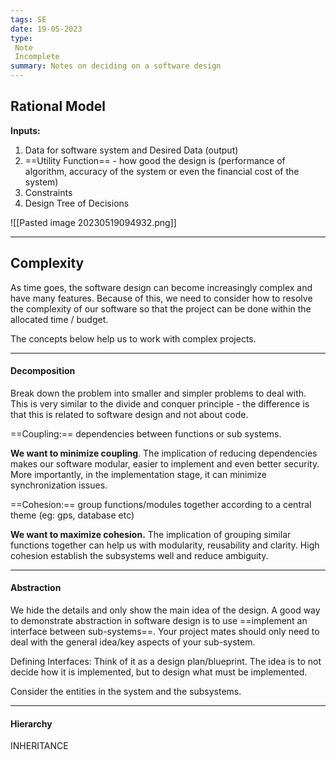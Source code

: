 ```yaml
---
tags: SE
date: 19-05-2023
type: 
 Note
 Incomplete
summary: Notes on deciding on a software design
---
```


## Rational Model

**Inputs:**
1. Data for software system and Desired Data (output)
2. ==Utility Function== - how good the design is (performance of algorithm, accuracy of the system or even the financial cost of the system)
3. Constraints
4. Design Tree of Decisions

![[Pasted image 20230519094932.png]]


---

## Complexity
As time goes, the software design can become increasingly complex and have many features. Because of this, we need to consider how to resolve the complexity of our software so that the project can be done within the allocated time / budget.

The concepts below help us to work with complex projects.

---

#### Decomposition
Break down the problem into smaller and simpler problems to deal with. This is very similar to the divide and conquer principle - the difference is that this is related to software design and not about code.

==Coupling:== dependencies between functions or sub systems.

**We want to minimize coupling**. The implication of reducing dependencies makes our software modular, easier to implement and even better security. More importantly, in the implementation stage, it can minimize synchronization issues.

==Cohesion:== group functions/modules together according to a central theme (eg: gps, database etc)

**We want to maximize cohesion.** The implication of grouping similar functions together can help us with modularity, reusability and clarity. High cohesion establish the subsystems well and reduce ambiguity.

---

#### Abstraction
We hide the details and only show the main idea of the design. A good way to demonstrate abstraction in software design is to use ==implement an interface between sub-systems==. Your project mates should only need to deal with the general idea/key aspects of your sub-system.

Defining Interfaces:
Think of it as a design plan/blueprint. The idea is to not decide how it is implemented, but to design what must be implemented.

Consider the entities in the system and the subsystems.

---

#### Hierarchy
INHERITANCE